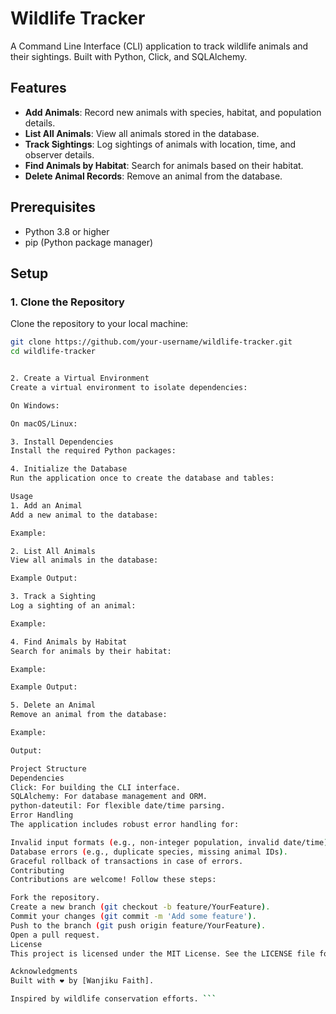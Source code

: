 # Wildlife Tracker

A Command Line Interface (CLI) application to track wildlife animals and their sightings. Built with Python, Click, and SQLAlchemy.

## Features

- **Add Animals**: Record new animals with species, habitat, and population details.
- **List All Animals**: View all animals stored in the database.
- **Track Sightings**: Log sightings of animals with location, time, and observer details.
- **Find Animals by Habitat**: Search for animals based on their habitat.
- **Delete Animal Records**: Remove an animal from the database.

## Prerequisites

- Python 3.8 or higher
- pip (Python package manager)

## Setup

### 1. Clone the Repository

Clone the repository to your local machine:

```bash
git clone https://github.com/your-username/wildlife-tracker.git
cd wildlife-tracker


2. Create a Virtual Environment
Create a virtual environment to isolate dependencies:

On Windows:

On macOS/Linux:

3. Install Dependencies
Install the required Python packages:

4. Initialize the Database
Run the application once to create the database and tables:

Usage
1. Add an Animal
Add a new animal to the database:

Example:

2. List All Animals
View all animals in the database:

Example Output:

3. Track a Sighting
Log a sighting of an animal:

Example:

4. Find Animals by Habitat
Search for animals by their habitat:

Example:

Example Output:

5. Delete an Animal
Remove an animal from the database:

Example:

Output:

Project Structure
Dependencies
Click: For building the CLI interface.
SQLAlchemy: For database management and ORM.
python-dateutil: For flexible date/time parsing.
Error Handling
The application includes robust error handling for:

Invalid input formats (e.g., non-integer population, invalid date/time).
Database errors (e.g., duplicate species, missing animal IDs).
Graceful rollback of transactions in case of errors.
Contributing
Contributions are welcome! Follow these steps:

Fork the repository.
Create a new branch (git checkout -b feature/YourFeature).
Commit your changes (git commit -m 'Add some feature').
Push to the branch (git push origin feature/YourFeature).
Open a pull request.
License
This project is licensed under the MIT License. See the LICENSE file for details.

Acknowledgments
Built with ❤️ by [Wanjiku Faith].

Inspired by wildlife conservation efforts. ```

